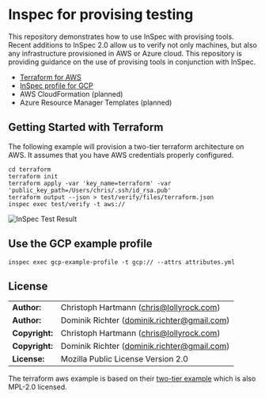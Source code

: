 # Inspec for provising testing

This repository demonstrates how to use InSpec with provising tools. Recent additions to InSpec 2.0 allow us to verify not only machines, but also any infrastructure provisioned in AWS or Azure cloud. This repository is providing guidance on the use of provising tools in conjunction with InSpec.

- [Terraform for AWS](terraform/README.md)
- [InSpec profile for GCP](gcp-example-profile/README.md)
- AWS CloudFormation (planned)
- Azure Resource Manager Templates (planned)

## Getting Started with Terraform

The following example will provision a two-tier terraform architecture on AWS. It assumes that you have AWS credentials properly configured.

```
cd terraform
terraform init
terraform apply -var 'key_name=terraform' -var 'public_key_path=/Users/chris/.ssh/id_rsa.pub'
terraform output --json > test/verify/files/terraform.json
inspec exec test/verify -t aws://
```
![InSpec Test Result](https://github.com/chris-rock/inspec-verify-provision/raw/master/docs/terraform_inspec.png "InSpec Test Result")


## Use the GCP example profile

```
inspec exec gcp-example-profile -t gcp:// --attrs attributes.yml
```

## License

|  |  |
| ------ | --- |
| **Author:** | Christoph Hartmann (<chris@lollyrock.com>) |
| **Author:** | Dominik Richter (<dominik.richter@gmail.com>) |
| **Copyright:** | Christoph Hartmann (<chris@lollyrock.com>) |
| **Copyright:** | Dominik Richter (<dominik.richter@gmail.com>) |
| **License:** | Mozilla Public License Version 2.0 |

The terraform aws example is based on their [two-tier example](https://github.com/terraform-providers/terraform-provider-aws/tree/master/examples/two-tier) which is also MPL-2.0 licensed.

